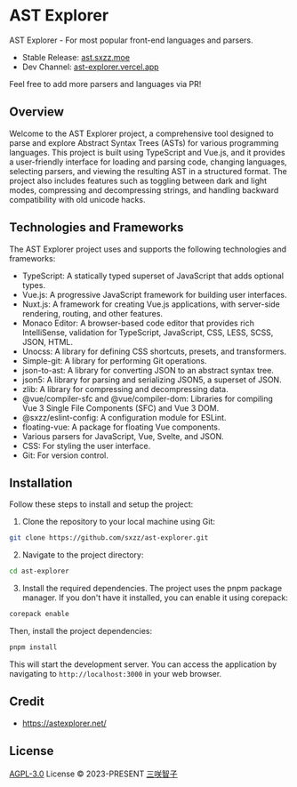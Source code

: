 # AST Explorer

AST Explorer - For most popular front-end languages and parsers.

- Stable Release: [ast.sxzz.moe](https://ast.sxzz.moe/)
- Dev Channel: [ast-explorer.vercel.app](https://ast-explorer.vercel.app/)

Feel free to add more parsers and languages via PR!

## Overview

Welcome to the AST Explorer project, a comprehensive tool designed to parse and explore Abstract Syntax Trees (ASTs) for various programming languages. This project is built using TypeScript and Vue.js, and it provides a user-friendly interface for loading and parsing code, changing languages, selecting parsers, and viewing the resulting AST in a structured format. The project also includes features such as toggling between dark and light modes, compressing and decompressing strings, and handling backward compatibility with old unicode hacks.

## Technologies and Frameworks

The AST Explorer project uses and supports the following technologies and frameworks:

- TypeScript: A statically typed superset of JavaScript that adds optional types.
- Vue.js: A progressive JavaScript framework for building user interfaces.
- Nuxt.js: A framework for creating Vue.js applications, with server-side rendering, routing, and other features.
- Monaco Editor: A browser-based code editor that provides rich IntelliSense, validation for TypeScript, JavaScript, CSS, LESS, SCSS, JSON, HTML.
- Unocss: A library for defining CSS shortcuts, presets, and transformers.
- Simple-git: A library for performing Git operations.
- json-to-ast: A library for converting JSON to an abstract syntax tree.
- json5: A library for parsing and serializing JSON5, a superset of JSON.
- zlib: A library for compressing and decompressing data.
- @vue/compiler-sfc and @vue/compiler-dom: Libraries for compiling Vue 3 Single File Components (SFC) and Vue 3 DOM.
- @sxzz/eslint-config: A configuration module for ESLint.
- floating-vue: A package for floating Vue components.
- Various parsers for JavaScript, Vue, Svelte, and JSON.
- CSS: For styling the user interface.
- Git: For version control.

## Installation

Follow these steps to install and setup the project:

1. Clone the repository to your local machine using Git:

```bash
git clone https://github.com/sxzz/ast-explorer.git
```

2. Navigate to the project directory:

```bash
cd ast-explorer
```

3. Install the required dependencies. The project uses the pnpm package manager. If you don't have it installed, you can enable it using corepack:

```bash
corepack enable
```

Then, install the project dependencies:

```bash
pnpm install
```

This will start the development server. You can access the application by navigating to `http://localhost:3000` in your web browser.

## Credit

- https://astexplorer.net/

## License

[AGPL-3.0](./LICENSE) License © 2023-PRESENT [三咲智子](https://github.com/sxzz)
